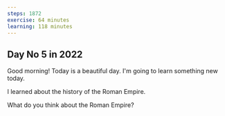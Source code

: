 ```yaml
---
steps: 1872
exercise: 64 minutes
learning: 118 minutes
---
```

## Day No 5 in 2022
Good morning! Today is a beautiful day.
I'm going to learn something new today.

I learned about the history of the Roman Empire.

What do you think about the Roman Empire?
